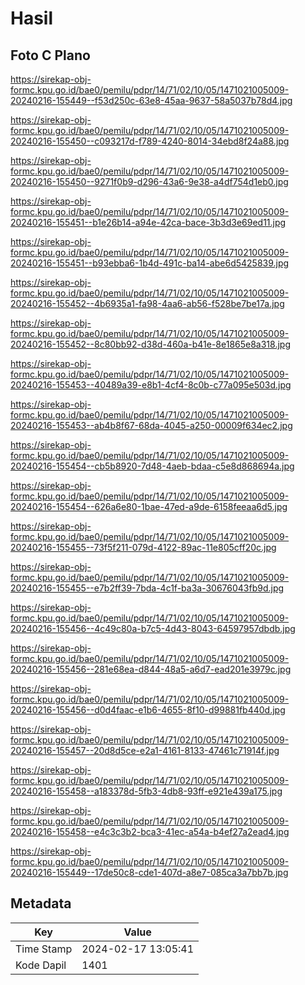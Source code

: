 # Hasil

## Foto C Plano

https://sirekap-obj-formc.kpu.go.id/bae0/pemilu/pdpr/14/71/02/10/05/1471021005009-20240216-155449--f53d250c-63e8-45aa-9637-58a5037b78d4.jpg

https://sirekap-obj-formc.kpu.go.id/bae0/pemilu/pdpr/14/71/02/10/05/1471021005009-20240216-155450--c093217d-f789-4240-8014-34ebd8f24a88.jpg

https://sirekap-obj-formc.kpu.go.id/bae0/pemilu/pdpr/14/71/02/10/05/1471021005009-20240216-155450--9271f0b9-d296-43a6-9e38-a4df754d1eb0.jpg

https://sirekap-obj-formc.kpu.go.id/bae0/pemilu/pdpr/14/71/02/10/05/1471021005009-20240216-155451--b1e26b14-a94e-42ca-bace-3b3d3e69ed11.jpg

https://sirekap-obj-formc.kpu.go.id/bae0/pemilu/pdpr/14/71/02/10/05/1471021005009-20240216-155451--b93ebba6-1b4d-491c-ba14-abe6d5425839.jpg

https://sirekap-obj-formc.kpu.go.id/bae0/pemilu/pdpr/14/71/02/10/05/1471021005009-20240216-155452--4b6935a1-fa98-4aa6-ab56-f528be7be17a.jpg

https://sirekap-obj-formc.kpu.go.id/bae0/pemilu/pdpr/14/71/02/10/05/1471021005009-20240216-155452--8c80bb92-d38d-460a-b41e-8e1865e8a318.jpg

https://sirekap-obj-formc.kpu.go.id/bae0/pemilu/pdpr/14/71/02/10/05/1471021005009-20240216-155453--40489a39-e8b1-4cf4-8c0b-c77a095e503d.jpg

https://sirekap-obj-formc.kpu.go.id/bae0/pemilu/pdpr/14/71/02/10/05/1471021005009-20240216-155453--ab4b8f67-68da-4045-a250-00009f634ec2.jpg

https://sirekap-obj-formc.kpu.go.id/bae0/pemilu/pdpr/14/71/02/10/05/1471021005009-20240216-155454--cb5b8920-7d48-4aeb-bdaa-c5e8d868694a.jpg

https://sirekap-obj-formc.kpu.go.id/bae0/pemilu/pdpr/14/71/02/10/05/1471021005009-20240216-155454--626a6e80-1bae-47ed-a9de-6158feeaa6d5.jpg

https://sirekap-obj-formc.kpu.go.id/bae0/pemilu/pdpr/14/71/02/10/05/1471021005009-20240216-155455--73f5f211-079d-4122-89ac-11e805cff20c.jpg

https://sirekap-obj-formc.kpu.go.id/bae0/pemilu/pdpr/14/71/02/10/05/1471021005009-20240216-155455--e7b2ff39-7bda-4c1f-ba3a-30676043fb9d.jpg

https://sirekap-obj-formc.kpu.go.id/bae0/pemilu/pdpr/14/71/02/10/05/1471021005009-20240216-155456--4c49c80a-b7c5-4d43-8043-64597957dbdb.jpg

https://sirekap-obj-formc.kpu.go.id/bae0/pemilu/pdpr/14/71/02/10/05/1471021005009-20240216-155456--281e68ea-d844-48a5-a6d7-ead201e3979c.jpg

https://sirekap-obj-formc.kpu.go.id/bae0/pemilu/pdpr/14/71/02/10/05/1471021005009-20240216-155456--d0d4faac-e1b6-4655-8f10-d99881fb440d.jpg

https://sirekap-obj-formc.kpu.go.id/bae0/pemilu/pdpr/14/71/02/10/05/1471021005009-20240216-155457--20d8d5ce-e2a1-4161-8133-47461c71914f.jpg

https://sirekap-obj-formc.kpu.go.id/bae0/pemilu/pdpr/14/71/02/10/05/1471021005009-20240216-155458--a183378d-5fb3-4db8-93ff-e921e439a175.jpg

https://sirekap-obj-formc.kpu.go.id/bae0/pemilu/pdpr/14/71/02/10/05/1471021005009-20240216-155458--e4c3c3b2-bca3-41ec-a54a-b4ef27a2ead4.jpg

https://sirekap-obj-formc.kpu.go.id/bae0/pemilu/pdpr/14/71/02/10/05/1471021005009-20240216-155449--17de50c8-cde1-407d-a8e7-085ca3a7bb7b.jpg


## Metadata

| Key        | Value               |
| ---------- | ------------------- |
| Time Stamp | 2024-02-17 13:05:41 |
| Kode Dapil | 1401                |



